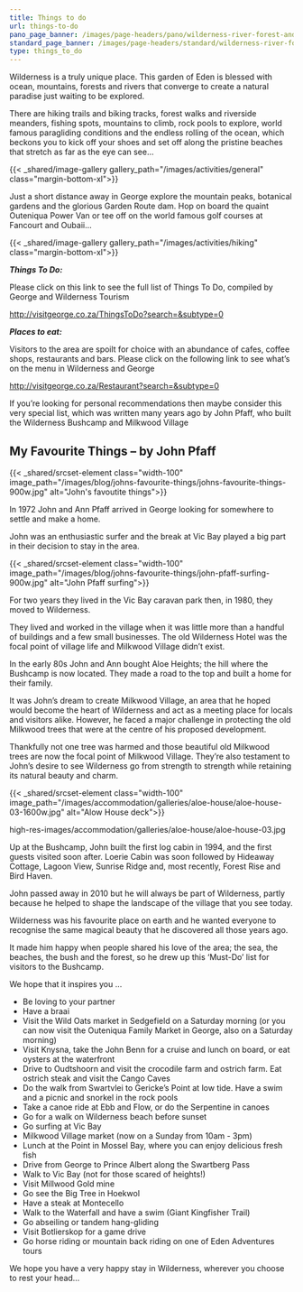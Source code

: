 ```yaml
---
title: Things to do
url: things-to-do
pano_page_banner: /images/page-headers/pano/wilderness-river-forest-and-ocean-1600w.jpg
standard_page_banner: /images/page-headers/standard/wilderness-river-forest-and-ocean-600w.jpg
type: things_to_do
---
```

Wilderness is a truly unique place. This garden of Eden is blessed with ocean, mountains, forests and rivers that converge to create a natural paradise just waiting to be explored.

There are hiking trails and biking tracks, forest walks and riverside meanders, fishing spots, mountains to climb, rock pools to explore, world famous paragliding conditions and the endless rolling of the ocean, which beckons you to kick off your shoes and set off along the pristine beaches that stretch as far as the eye can see…

{{< _shared/image-gallery gallery_path="/images/activities/general" class="margin-bottom-xl">}}

Just a short distance away in George explore the mountain peaks, botanical gardens and the glorious Garden Route dam. Hop on board the quaint Outeniqua Power Van or tee off on the world famous golf courses at Fancourt and Oubaii… 

{{< _shared/image-gallery gallery_path="/images/activities/hiking"  class="margin-bottom-xl">}}

***Things To Do:***

Please click on this link to see the full list of Things To Do, compiled by George and Wilderness Tourism

<http://visitgeorge.co.za/ThingsToDo?search=&subtype=0>

***Places to eat:***

Visitors to the area are spoilt for choice with an abundance of cafes, coffee shops, restaurants and bars. Please click on the following link to see what’s on the menu in Wilderness and George

<http://visitgeorge.co.za/Restaurant?search=&subtype=0>

If you’re looking for personal recommendations then maybe consider this very special list, which was written many years ago by John Pfaff, who built the Wilderness Bushcamp and Milkwood Village

## My Favourite Things – by John Pfaff

{{< _shared/srcset-element class="width-100" image_path="/images/blog/johns-favourite-things/johns-favourite-things-900w.jpg" alt="John's favoutite things">}}

In 1972 John and Ann Pfaff arrived in George looking for somewhere to settle and make a home.

John was an enthusiastic surfer and the break at Vic Bay played a big part in their decision to stay in the area.

{{< _shared/srcset-element class="width-100" image_path="/images/blog/johns-favourite-things/john-pfaff-surfing-900w.jpg" alt="John Pfaff surfing">}}

For two years they lived in the Vic Bay caravan park then, in 1980, they moved to Wilderness.

They lived and worked in the village when it was little more than a handful of buildings and a few small businesses. The old Wilderness Hotel was the focal point of village life and Milkwood Village didn’t exist.

In the early 80s John and Ann bought Aloe Heights; the hill where the Bushcamp is now located. They made a road to the top and built a home for their family. 

It was John’s dream to create Milkwood Village, an area that he hoped would become the heart of Wilderness and act as a meeting place for locals and visitors alike. However, he faced a major challenge in protecting the old Milkwood trees that were at the centre of his proposed development.

Thankfully not one tree was harmed and those beautiful old Milkwood trees are now the focal point of Milkwood Village. They’re also testament to John’s desire to see Wilderness go from strength to strength while retaining its natural beauty and charm.

{{< _shared/srcset-element class="width-100" image_path="/images/accommodation/galleries/aloe-house/aloe-house-03-1600w.jpg" alt="Alow House deck">}}

high-res-images/accommodation/galleries/aloe-house/aloe-house-03.jpg

Up at the Bushcamp, John built the first log cabin in 1994, and the first guests visited soon after. Loerie Cabin was soon followed by Hideaway Cottage, Lagoon View, Sunrise Ridge and, most recently, Forest Rise and Bird Haven.

John passed away in 2010 but he will always be part of Wilderness, partly because he helped to shape the landscape of the village that you see today.

Wilderness was his favourite place on earth and he wanted everyone to recognise the same magical beauty that he discovered all those years ago.

It made him happy when people shared his love of the area; the sea, the beaches, the bush and the forest, so he drew up this ‘Must-Do’ list for visitors to the Bushcamp.

We hope that it inspires you …

* Be loving to your partner
* Have a braai
* Visit the Wild Oats market in Sedgefield on a Saturday morning (or you can now visit the Outeniqua Family Market in George, also on a Saturday morning)
* Visit Knysna, take the John Benn for a cruise and lunch on board, or eat oysters at the waterfront
* Drive to Oudtshoorn and visit the crocodile farm and ostrich farm. Eat ostrich steak and visit the Cango Caves
* Do the walk from Swartvlei to Gericke’s Point at low tide. Have a swim and a picnic and snorkel in the rock pools
* Take a canoe ride at Ebb and Flow, or do the Serpentine in canoes
* Go for a walk on Wilderness beach before sunset
* Go surfing at Vic Bay
* Milkwood Village market (now on a Sunday from 10am - 3pm)
* Lunch at the Point in Mossel Bay, where you can enjoy delicious fresh fish
* Drive from George to Prince Albert along the Swartberg Pass
* Walk to Vic Bay (not for those scared of heights!)
* Visit Millwood Gold mine
* Go see the Big Tree in Hoekwol
* Have a steak at Montecello
* Walk to the Waterfall and have a swim (Giant Kingfisher Trail)
* Go abseiling or tandem hang-gliding
* Visit Botlierskop for a game drive
* Go horse riding or mountain back riding on one of Eden Adventures tours

We hope you have a very happy stay in Wilderness, wherever you choose to rest your head…